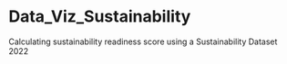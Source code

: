 # Data_Viz_Sustainability
Calculating sustainability readiness score using a Sustainability Dataset 2022
